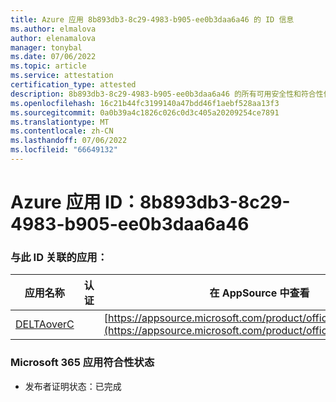```yaml
---
title: Azure 应用 8b893db3-8c29-4983-b905-ee0b3daa6a46 的 ID 信息
ms.author: elmalova
author: elenamalova
manager: tonybal
ms.date: 07/06/2022
ms.topic: article
ms.service: attestation
certification_type: attested
description: 8b893db3-8c29-4983-b905-ee0b3daa6a46 的所有可用安全性和符合性信息信息。
ms.openlocfilehash: 16c21b44fc3199140a47bdd46f1aebf528aa13f3
ms.sourcegitcommit: 0a0b39a4c1826c026c0d3c405a20209254ce7891
ms.translationtype: MT
ms.contentlocale: zh-CN
ms.lasthandoff: 07/06/2022
ms.locfileid: "66649132"
---
```

# <a name="azure-app-id-8b893db3-8c29-4983-b905-ee0b3daa6a46"></a>Azure 应用 ID：8b893db3-8c29-4983-b905-ee0b3daa6a46


### <a name="apps-associated-with-this-id"></a>与此 ID 关联的应用：
| **应用名称** | **认证** | **在 AppSource 中查看** |
|--------------|---------------|-----------------------|
| [DELTAoverC](../forward/WA200003286.md) |  | [https://appsource.microsoft.com/product/office/WA200003286](https://appsource.microsoft.com/product/office/WA200003286) |

### <a name="microsoft-365-app-compliance-status"></a>Microsoft 365 应用符合性状态
- 发布者证明状态：已完成
